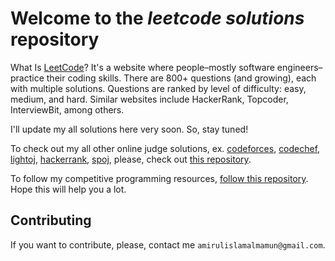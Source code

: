 # Welcome to the *leetcode solutions* repository

What Is [LeetCode](https://leetcode.com)? It's a website where people–mostly software engineers–practice their coding skills. There are 800+ questions (and growing), each with multiple solutions. Questions are ranked by level of difficulty: easy, medium, and hard. Similar websites include HackerRank, Topcoder, InterviewBit, among others.

I'll update my all solutions here very soon. So, stay tuned!

To check out my all other online judge solutions, ex. [codeforces](https://codeforces.com/profile/shining_flash), [codechef](https://www.codechef.com/users/shiningflash_), [lightoj](https://lightoj.com/), [hackerrank](https://www.hackerrank.com/shiningflash), [spoj](https://www.spoj.com/users/amirul_bracu), please, check out [this repository](https://github.com/shiningflash/Online-Judge-Solutions).

To follow my competitive programming resources, [follow this repository](https://github.com/shiningflash/Competitive-Programming-Resources). Hope this will help you a lot.

## Contributing

If you want to contribute, please, contact me `amirulislamalmamun@gmail.com`.
